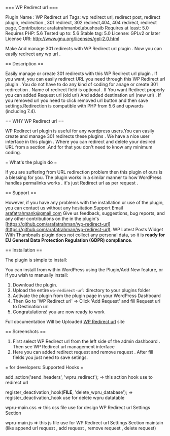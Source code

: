 === WP Redirect url ===

Plugin Name : WP Redirect url
Tags: wp redirect url, redirect post, redirect plugin, redirection , 301 redirect, 302 redirect,404, 404 redirect, redirect page,
Contributors: arafatrahmanbd,abushoaib
Requires at least: 5.0
Requires PHP: 5.6
Tested up to: 5.6
Stable tag: 5.0
License: GPLv2 or later
License URI: http://www.gnu.org/licenses/gpl-2.0.html

Make And manage 301 redirects with WP Redirect url plugin . Now you can easily redirect any wp url . 

== Description ==

Easily manage or create 301 redirects with this WP Redirect url plugin .
If you want, you can easily redirect URL you need through this WP Redirect url plugin .
You do not have to do any kind of coding for anage or create 301 redirection .
Name of redirect field is optional . If You want Redirect properly you can added Request url 
(old url) And added destination url (new url) . If you removed url you need to click removed url
button and then save settings.Redirection is compatible with PHP from 5.6 and upwards (including 7.4).



== WHY WP Redirect url ==

WP Redirect url plugin is useful for any wordpress users.You can easily create and manage 301 redirects these plugins . 
We have a nice user interface in this plugin . Where you can redirect and delete your desired URL from a section .And for
that you don't need to know any minimum coding.

= What's the plugin do =

If you are suffering from URL redirection problem then this plugin of ours is a blessing for you.
The plugin works in a similar manner to how WordPress handles permalinks works . it's  just Redirect url as per request . 

== Support ==

However, if you have any problems with the installation or use of the plugin, 
you can contact us without any hesitation.Support Email arafatrahmank@gmail.com
Give us feedback, suggestions, bug reports, and any other contributions on the in
the plugin's [https://github.com/arafatrahman/wp-redirect-url](https://github.com/arafatrahman/wp-redirect-url).
WP Latest Posts Widget With Thumbnails plugin does not collect any personal data, so it is 
**ready for EU General Data Protection Regulation (GDPR) compliance**.

== Installation ==

The plugin is simple to install:

You can install from within WordPress using the Plugin/Add New feature, or if you wish to manually install:

1. Download the plugin.
2. Upload the entire `wp-redirect-url` directory to your plugins folder
3. Activate the plugin from the plugin page in your WordPress Dashboard
4. Then Go to 'WP Redirect url' => Click 'Add Request' and fill Request url to Destination url
5. Congratulations! you are now ready to work

Full documentation Will be Uploaded [WP Redirect url](http://kauniaweb.com/) site


== Screenshots ==
1. First select WP Redirect url from the left side of the admin dashboard . Then see WP Redirect url management interface
2. Here you can added redirect request and remove request . After fill fields you just need to save setings.

= for developers: Supported Hooks =

add_action('send_headers', 'wpru_redirect');
=> this action hook use to redirect url

register_deactivation_hook(__FILE__, 'delete_wpru_database');
=> register_deactivation_hook use for delete wpru datatable

wpru-main.css
=> this css file use for design WP Redirect url Settings Section

wpru-main.js
=> this js file use for WP Redirect url Settings Section maintain (like append url request , add request , remove request , delete request)
